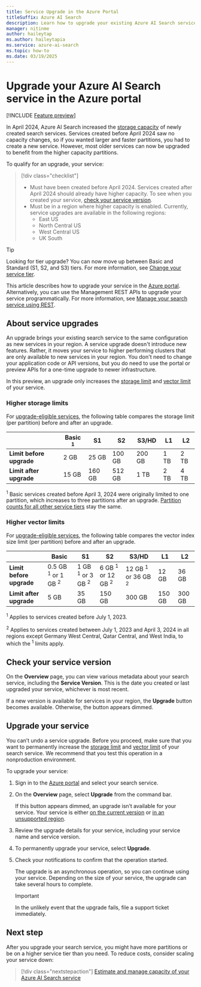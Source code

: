```yaml
---
title: Service Upgrade in the Azure Portal
titleSuffix: Azure AI Search
description: Learn how to upgrade your existing Azure AI Search service to high-capacity storage and processors in your region.
manager: nitinme
author: haileytap
ms.author: haileytapia
ms.service: azure-ai-search
ms.topic: how-to
ms.date: 03/19/2025
---
```


# Upgrade your Azure AI Search service in the Azure portal

[!INCLUDE [Feature preview](./includes/previews/preview-generic.md)]

In April 2024, Azure AI Search increased the [storage capacity](search-limits-quotas-capacity.md#service-limits) of newly created search services. Services created before April 2024 saw no capacity changes, so if you wanted larger and faster partitions, you had to create a new service. However, most older services can now be upgraded to benefit from the higher capacity partitions.

<a id="upgrade-eligibility"></a>

To qualify for an upgrade, your service:

> [!div class="checklist"]
> + Must have been created before April 2024. Services created after April 2024 should already have higher capacity. To see when you created your service, [check your service version](#check-your-service-version).
> + Must be in a region where higher capacity is enabled. Currently, service upgrades are available in the following regions:
>   + East US
>   + North Central US
>   + West Central US
>   + UK South

<!-- Check the footnotes in the [list of supported regions](search-region-support.md). -->

> [!TIP]
> Looking for tier upgrade? You can now move up between Basic and Standard (S1, S2, and S3) tiers. For more information, see [Change your service tier](search-capacity-planning.md#change-your-service-tier).

This article describes how to upgrade your service in the [Azure portal](https://portal.azure.com/). Alternatively, you can use the Management REST APIs to upgrade your service programmatically. For more information, see [Manage your search service using REST](search-manage-rest.md#upgrade-a-service).

## About service upgrades

An upgrade brings your existing search service to the same configuration as new services in your region. A service upgrade doesn't introduce new features. Rather, it moves your service to higher performing clusters that are only available to new services in your region. You don't need to change your application code or API versions, but you do need to use the portal or preview APIs for a one-time upgrade to newer infrastructure.

In this preview, an upgrade only increases the [storage limit](#higher-storage-limits) and [vector limit](#higher-vector-limits) of your service.

### Higher storage limits

For [upgrade-eligible services](#upgrade-eligibility), the following table compares the storage limit (per partition) before and after an upgrade.

| | Basic <sup>1</sup> | S1 | S2 | S3/HD | L1 | L2 |
|-|-|-|-|-|-|-|
| **Limit before upgrade** | 2 GB | 25 GB | 100 GB | 200 GB | 1 TB | 2 TB |
| **Limit after upgrade** | 15 GB | 160 GB | 512 GB | 1 TB | 2 TB | 4 TB |

<sup>1</sup> Basic services created before April 3, 2024 were originally limited to one partition, which increases to three partitions after an upgrade. [Partition counts for all other service tiers](search-limits-quotas-capacity.md#service-limits) stay the same.

### Higher vector limits

For [upgrade-eligible services](#upgrade-eligibility), the following table compares the vector index size limit (per partition) before and after an upgrade.

| | Basic | S1 | S2 | S3/HD | L1 | L2 |
|-|-|-|-|-|-|-|
| **Limit before upgrade** | 0.5 GB <sup>1</sup> or 1 GB <sup>2</sup> | 1 GB <sup>1</sup> or 3 GB <sup>2</sup> | 6 GB <sup>1</sup> or 12 GB <sup>2</sup> | 12 GB <sup>1</sup> or 36 GB <sup>2</sup> | 12 GB | 36 GB |
| **Limit after upgrade** | 5 GB | 35 GB | 150 GB | 300 GB | 150 GB | 300 GB |

<sup>1</sup> Applies to services created before July 1, 2023.

<sup>2</sup> Applies to services created between July 1, 2023 and April 3, 2024 in all regions except Germany West Central, Qatar Central, and West India, to which the <sup>1</sup> limits apply.

## Check your service version

On the **Overview** page, you can view various metadata about your search service, including the **Service Version**. This is the date you created or last upgraded your service, whichever is most recent.

If a new version is available for services in your region, the **Upgrade** button becomes available. Otherwise, the button appears dimmed.

## Upgrade your service

You can’t undo a service upgrade. Before you proceed, make sure that you want to permanently increase the [storage limit](#higher-storage-limits) and [vector limit](#higher-vector-limits) of your search service. We recommend that you test this operation in a nonproduction environment.

To upgrade your service:

1. Sign in to the [Azure portal](https://portal.azure.com/) and select your search service.

1. On the **Overview** page, select **Upgrade** from the command bar.

   If this button appears dimmed, an upgrade isn’t available for your service. Your service is either [on the current version](#check-your-service-version) or [in an unsupported region](#upgrade-eligibility).

1. Review the upgrade details for your service, including your service name and service version.

1. To permanently upgrade your service, select **Upgrade**.

1. Check your notifications to confirm that the operation started.

   The upgrade is an asynchronous operation, so you can continue using your service. Depending on the size of your service, the upgrade can take several hours to complete.

   > [!IMPORTANT]
   > In the unlikely event that the upgrade fails, file a support ticket immediately.

## Next step

After you upgrade your search service, you might have more partitions or be on a higher service tier than you need. To reduce costs, consider scaling your service down:

> [!div class="nextstepaction"]
> [Estimate and manage capacity of your Azure AI Search service](search-capacity-planning.md)
